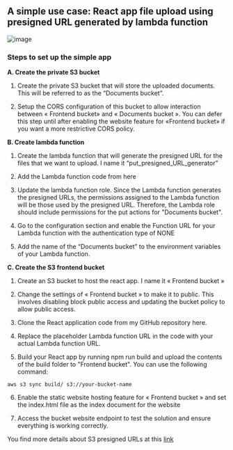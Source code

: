 ## A simple use case: React app file upload using presigned URL generated by lambda function

![image](https://github.com/mariemssi/Presigned_URL/assets/69463864/3c6851da-9f43-4a1f-9045-5ac586d03d4a)

### Steps to set up the simple app

**A. Create the private S3 bucket**

1. Create the private S3 bucket that will store the uploaded documents. This will be referred to as the “Documents bucket”.

2. Setup the CORS configuration of this bucket to allow interaction between « Frontend bucket» and « Documents bucket ». You can defer this step until after enabling the website feature for «Frontend bucket» if you want a more restrictive CORS policy.


**B. Create lambda function**

1. Create the lambda function that will generate the presigned URL for the files that we want to upload. I name it “put_presigned_URL_generator”

2. Add the Lambda function code from here

3. Update the lambda function role. Since the Lambda function generates the presigned URLs, the permissions assigned to the Lambda function will be those used by the presigned URL. Therefore, the Lambda role should include permissions for the put actions for "Documents bucket".

4. Go to the configuration section and enable the Function URL for your Lambda function with the authentication type of NONE

5. Add the name of the “Documents bucket” to the environment variables of your Lambda function.


**C. Create the S3 frontend bucket**

1. Create an S3 bucket to host the react app. I name it « Frontend bucket »

2. Change the settings of « Frontend bucket » to make it to public. This involves disabling block public access and updating the bucket policy to allow public access.

3. Clone the React application code from my GitHub repository here.

4. Replace the placeholder Lambda function URL in the code with your actual Lambda function URL.

5. Build your React app by running npm run build and upload the contents of the build folder to "Frontend bucket". You can use the following command:

`aws s3 sync build/ s3://your-bucket-name`

6. Enable the static website hosting feature for « Frontend bucket » and set the index.html file as the index document for the website

7. Access the bucket website endpoint to test the solution and ensure everything is working correctly.


You find more details about S3 presigned URLs at this [link](https://medium.com/@meriemiag/secure-file-uploads-and-downloads-in-s3-using-presigned-urls-a47351a4753e)
